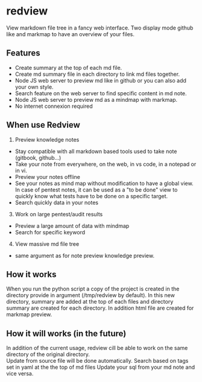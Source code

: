 # redview
View markdown file tree in a fancy web interface. Two display mode github like and markmap to have an overview of your files.

## Features
- Create summary at the top of each md file.
- Create md summary file in each directory to link md files together.
- Node JS web server to preview md like in github or you can also add your own style.
- Search feature on the web server to find specific content in md note.
- Node JS web server to preview md as a mindmap with markmap.
- No internet connexion required

## When use Redview
1. Preview knowledge notes
  - Stay compatible with all markdown based tools used to take note (gitbook, github...)
  - Take your note from everywhere, on the web, in vs code, in a notepad or in vi.
  - Preview your notes offline
  - See your notes as mind map without modification to have a global view. In case of pentest notes, it can be used as a "to be done" view to quickly know what tests have to be done on a specific target.
  - Search quickly data in your notes
3. Work on large pentest/audit results
  - Preview a large amount of data with mindmap
  - Search for specific keyword
4. View massive md file tree
  - same argument as for note preview knowledge preview.
    
## How it works
When you run the python script a copy of the project is created in the directory provide in argument (/tmp/redview by default). In this new directory, summary are added at the top of each files and directory summary are created for each directory. In addition html file are created for markmap preview.

## How it will works (in the future)
In addition of the current usage, redview cill be able to work on the same directory of the original directory.  
Update from source file will be done automatically.
Search based on tags set in yaml at the the top of md files
Update your sql from your md note and vice versa.
